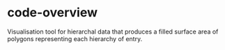 # code-overview

Visualisation tool for hierarchal data that produces a filled surface area of polygons representing
each hierarchy of entry.
